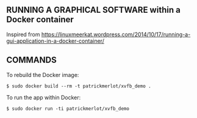 ## RUNNING A GRAPHICAL SOFTWARE within a Docker container

Inspired from  https://linuxmeerkat.wordpress.com/2014/10/17/running-a-gui-application-in-a-docker-container/

## COMMANDS

To rebuild the Docker image:
```shell
$ sudo docker build --rm -t patrickmerlot/xvfb_demo .
```

To run the app within Docker:
```shell
$ sudo docker run -ti patrickmerlot/xvfb_demo
```